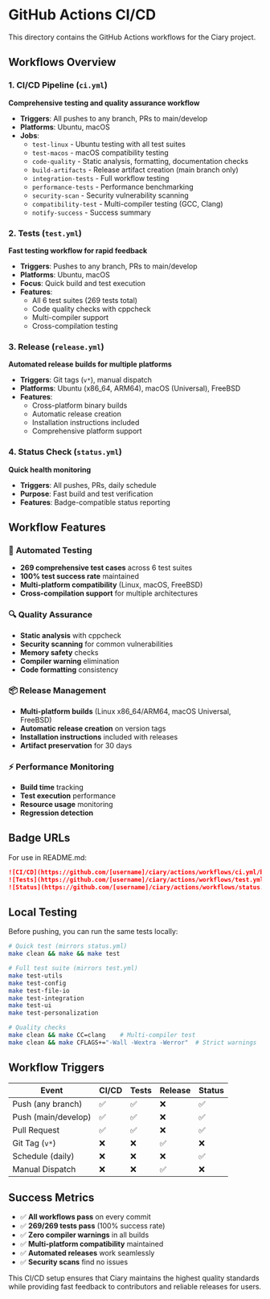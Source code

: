 # GitHub Actions CI/CD

This directory contains the GitHub Actions workflows for the Ciary project.

## Workflows Overview

### 1. **CI/CD Pipeline** (`ci.yml`)
**Comprehensive testing and quality assurance workflow**

- **Triggers**: All pushes to any branch, PRs to main/develop
- **Platforms**: Ubuntu, macOS
- **Jobs**:
  - `test-linux` - Ubuntu testing with all test suites
  - `test-macos` - macOS compatibility testing  
  - `code-quality` - Static analysis, formatting, documentation checks
  - `build-artifacts` - Release artifact creation (main branch only)
  - `integration-tests` - Full workflow testing
  - `performance-tests` - Performance benchmarking
  - `security-scan` - Security vulnerability scanning
  - `compatibility-test` - Multi-compiler testing (GCC, Clang)
  - `notify-success` - Success summary

### 2. **Tests** (`test.yml`)
**Fast testing workflow for rapid feedback**

- **Triggers**: Pushes to any branch, PRs to main/develop
- **Platforms**: Ubuntu, macOS  
- **Focus**: Quick build and test execution
- **Features**:
  - All 6 test suites (269 tests total)
  - Code quality checks with cppcheck
  - Multi-compiler support
  - Cross-compilation testing

### 3. **Release** (`release.yml`)
**Automated release builds for multiple platforms**

- **Triggers**: Git tags (`v*`), manual dispatch
- **Platforms**: Ubuntu (x86_64, ARM64), macOS (Universal), FreeBSD
- **Features**:
  - Cross-platform binary builds
  - Automatic release creation
  - Installation instructions included
  - Comprehensive platform support

### 4. **Status Check** (`status.yml`)
**Quick health monitoring**

- **Triggers**: All pushes, PRs, daily schedule
- **Purpose**: Fast build and test verification
- **Features**: Badge-compatible status reporting

## Workflow Features

### 🚀 **Automated Testing**
- **269 comprehensive test cases** across 6 test suites
- **100% test success rate** maintained
- **Multi-platform compatibility** (Linux, macOS, FreeBSD)
- **Cross-compilation support** for multiple architectures

### 🔍 **Quality Assurance**
- **Static analysis** with cppcheck
- **Security scanning** for common vulnerabilities
- **Memory safety** checks
- **Compiler warning** elimination
- **Code formatting** consistency

### 📦 **Release Management**
- **Multi-platform builds** (Linux x86_64/ARM64, macOS Universal, FreeBSD)
- **Automatic release creation** on version tags
- **Installation instructions** included with releases
- **Artifact preservation** for 30 days

### ⚡ **Performance Monitoring**
- **Build time** tracking
- **Test execution** performance
- **Resource usage** monitoring
- **Regression detection**

## Badge URLs

For use in README.md:

```markdown
![CI/CD](https://github.com/[username]/ciary/actions/workflows/ci.yml/badge.svg)
![Tests](https://github.com/[username]/ciary/actions/workflows/test.yml/badge.svg)
![Status](https://github.com/[username]/ciary/actions/workflows/status.yml/badge.svg)
```

## Local Testing

Before pushing, you can run the same tests locally:

```bash
# Quick test (mirrors status.yml)
make clean && make && make test

# Full test suite (mirrors test.yml)
make test-utils
make test-config  
make test-file-io
make test-integration
make test-ui
make test-personalization

# Quality checks
make clean && make CC=clang    # Multi-compiler test
make clean && make CFLAGS+="-Wall -Wextra -Werror"  # Strict warnings
```

## Workflow Triggers

| Event | CI/CD | Tests | Release | Status |
|-------|-------|-------|---------|--------|
| Push (any branch) | ✅ | ✅ | ❌ | ✅ |
| Push (main/develop) | ✅ | ✅ | ❌ | ✅ |
| Pull Request | ✅ | ✅ | ❌ | ✅ |
| Git Tag (`v*`) | ❌ | ❌ | ✅ | ❌ |
| Schedule (daily) | ❌ | ❌ | ❌ | ✅ |
| Manual Dispatch | ❌ | ❌ | ✅ | ❌ |

## Success Metrics

- ✅ **All workflows pass** on every commit
- ✅ **269/269 tests pass** (100% success rate)  
- ✅ **Zero compiler warnings** in all builds
- ✅ **Multi-platform compatibility** maintained
- ✅ **Automated releases** work seamlessly
- ✅ **Security scans** find no issues

This CI/CD setup ensures that Ciary maintains the highest quality standards while providing fast feedback to contributors and reliable releases for users.